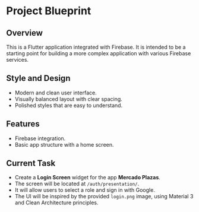 # Project Blueprint

## Overview

This is a Flutter application integrated with Firebase. It is intended to be a starting point for building a more complex application with various Firebase services.

## Style and Design

- Modern and clean user interface.
- Visually balanced layout with clear spacing.
- Polished styles that are easy to understand.

## Features

- Firebase integration.
- Basic app structure with a home screen.

## Current Task

- Create a **Login Screen** widget for the app **Mercado Plazas**.
- The screen will be located at `/auth/presentation/`.
- It will allow users to select a role and sign in with Google.
- The UI will be inspired by the provided `login.png` image, using Material 3 and Clean Architecture principles.
